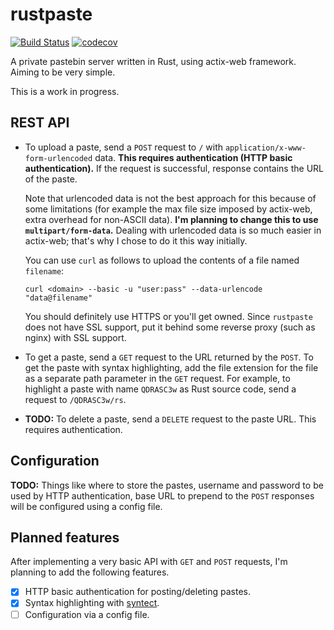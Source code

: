 # rustpaste

[![Build Status](https://travis-ci.com/tansly/rustpaste.svg?token=37nt8ydfT1ey69USyytm&branch=master)](https://travis-ci.com/tansly/rustpaste)
[![codecov](https://codecov.io/gh/tansly/rustpaste/branch/master/graph/badge.svg)](https://codecov.io/gh/tansly/rustpaste)

A private pastebin server written in Rust, using actix-web framework. Aiming to be very simple.

This is a work in progress.

## REST API
* To upload a paste, send a `POST` request to `/` with `application/x-www-form-urlencoded` data.
**This requires authentication (HTTP basic authentication).** If the request is successful, response contains the URL of the paste.

    Note that urlencoded data is not the best approach for this because of some limitations
    (for example the max file size imposed by actix-web, extra overhead for non-ASCII data).
    **I'm planning to change this to use `multipart/form-data`.** Dealing with urlencoded
    data is so much easier in actix-web; that's why I chose to do it this way initially.

    You can use `curl` as follows to upload the contents of a file named `filename`:
    ```
    curl <domain> --basic -u "user:pass" --data-urlencode "data@filename"
    ```
    You should definitely use HTTPS or you'll get owned.
    Since `rustpaste` does not have SSL support,
    put it behind some reverse proxy (such as nginx) with SSL support.

* To get a paste, send a `GET` request to the URL returned by the `POST`.
To get the paste with syntax highlighting, add the file extension for the file
as a separate path parameter in the `GET` request. For example, to highlight a
paste with name `QDRASC3w` as Rust source code, send a request to `/QDRASC3w/rs`.

* **TODO:** To delete a paste, send a `DELETE` request to the paste URL.
This requires authentication.

## Configuration
**TODO:** Things like where to store the pastes, username and password to be used by HTTP authentication,
base URL to prepend to the `POST` responses will be configured using a config file.

## Planned features
After implementing a very basic API with `GET` and `POST` requests, I'm planning to add the following features.
- [x] HTTP basic authentication for posting/deleting pastes.
- [x] Syntax highlighting with [syntect](https://github.com/trishume/syntect).
- [ ] Configuration via a config file.
